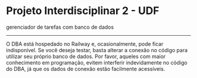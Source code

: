 # Projeto Interdisciplinar 2 - UDF
gerenciador de tarefas com banco de dados

----------------------------------

O DBA está hospedado no Railway e, ocasionalmente, pode ficar indisponível. Se você deseja testar, basta alterar a conexão no código para utilizar seu próprio banco de dados. Por favor, aqueles com maior conhecimento em programação, evitem interferir indevidamente no código do DBA, já que os dados de conexão estão facilmente acessíveis.
